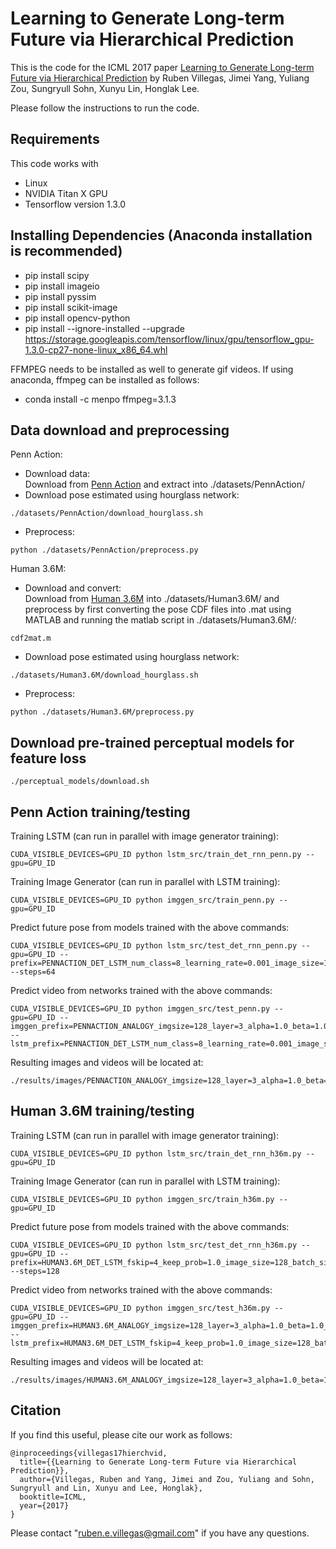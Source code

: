 # Learning to Generate Long-term Future via Hierarchical Prediction

This is the code for the ICML 2017 paper [Learning to Generate Long-term Future via Hierarchical Prediction](https://arxiv.org/pdf/1704.05831.pdf) by Ruben Villegas, Jimei Yang, Yuliang Zou, Sungryull Sohn, Xunyu Lin, Honglak Lee.

Please follow the instructions to run the code.

## Requirements
This code works with
* Linux
* NVIDIA Titan X GPU
* Tensorflow version 1.3.0

## Installing Dependencies (Anaconda installation is recommended)
* pip install scipy
* pip install imageio
* pip install pyssim
* pip install scikit-image
* pip install opencv-python
* pip install --ignore-installed --upgrade https://storage.googleapis.com/tensorflow/linux/gpu/tensorflow_gpu-1.3.0-cp27-none-linux_x86_64.whl

FFMPEG needs to be installed as well to generate gif videos.
If using anaconda, ffmpeg can be installed as follows:
* conda install -c menpo ffmpeg=3.1.3

## Data download and preprocessing
Penn Action:  
* Download data:  
Download from [Penn Action](https://dreamdragon.github.io/PennAction) and extract into ./datasets/PennAction/
* Download pose estimated using hourglass network:
```
./datasets/PennAction/download_hourglass.sh
```
* Preprocess:
```
python ./datasets/PennAction/preprocess.py
```
Human 3.6M:  
* Download and convert:  
Download from [Human 3.6M](http://vision.imar.ro/human3.6m/description.php) into ./datasets/Human3.6M/ and preprocess by first converting the pose CDF files into .mat using MATLAB and running the matlab script in ./datasets/Human3.6M/:
```
cdf2mat.m
```
* Download pose estimated using hourglass network:
```
./datasets/Human3.6M/download_hourglass.sh
```
* Preprocess:
```
python ./datasets/Human3.6M/preprocess.py
```

## Download pre-trained perceptual models for feature loss
```
./perceptual_models/download.sh
```

## Penn Action training/testing
Training LSTM (can run in parallel with image generator training):
```
CUDA_VISIBLE_DEVICES=GPU_ID python lstm_src/train_det_rnn_penn.py --gpu=GPU_ID
```
Training Image Generator (can run in parallel with LSTM training):
```
CUDA_VISIBLE_DEVICES=GPU_ID python imggen_src/train_penn.py --gpu=GPU_ID
```
Predict future pose from models trained with the above commands:
```
CUDA_VISIBLE_DEVICES=GPU_ID python lstm_src/test_det_rnn_penn.py --gpu=GPU_ID --prefix=PENNACTION_DET_LSTM_num_class=8_learning_rate=0.001_image_size=128_batch_size=256_lm_size=13_fut_step=32_num_layer=1_lstm_units=1024_seen_step=10_input_size=26_keep_prob=1.0 --steps=64
```
Predict video from networks trained with the above commands:
```
CUDA_VISIBLE_DEVICES=GPU_ID python imggen_src/test_penn.py --gpu=GPU_ID --imggen_prefix=PENNACTION_ANALOGY_imgsize=128_layer=3_alpha=1.0_beta=1.0_gamma=1.0_lr=0.0001 --lstm_prefix=PENNACTION_DET_LSTM_num_class=8_learning_rate=0.001_image_size=128_batch_size=256_lm_size=13_fut_step=32_num_layer=1_lstm_units=1024_seen_step=10_input_size=26_keep_prob=1.0
```
Resulting images and videos will be located at:
```
./results/images/PENNACTION_ANALOGY_imgsize=128_layer=3_alpha=1.0_beta=1.0_gamma=1.0_lr=0.0001/
```

## Human 3.6M training/testing
Training LSTM (can run in parallel with image generator training):
```
CUDA_VISIBLE_DEVICES=GPU_ID python lstm_src/train_det_rnn_h36m.py --gpu=GPU_ID
```
Training Image Generator (can run in parallel with LSTM training):
```
CUDA_VISIBLE_DEVICES=GPU_ID python imggen_src/train_h36m.py --gpu=GPU_ID
```
Predict future pose from models trained with the above commands:
```
CUDA_VISIBLE_DEVICES=GPU_ID python lstm_src/test_det_rnn_h36m.py --gpu=GPU_ID --prefix=HUMAN3.6M_DET_LSTM_fskip=4_keep_prob=1.0_image_size=128_batch_size=256_lm_size=32_fut_step=32_num_layer=1_lstm_units=1024_seen_step=10_input_size=64_learning_rate=0.001 --steps=128
```
Predict video from networks trained with the above commands:
```
CUDA_VISIBLE_DEVICES=GPU_ID python imggen_src/test_h36m.py --gpu=GPU_ID --imggen_prefix=HUMAN3.6M_ANALOGY_imgsize=128_layer=3_alpha=1.0_beta=1.0_gamma=1.0_lr=0.0001 --lstm_prefix=HUMAN3.6M_DET_LSTM_fskip=4_keep_prob=1.0_image_size=128_batch_size=256_lm_size=32_fut_step=32_num_layer=1_lstm_units=1024_seen_step=10_input_size=64_learning_rate=0.001
```
Resulting images and videos will be located at:
```
./results/images/HUMAN3.6M_ANALOGY_imgsize=128_layer=3_alpha=1.0_beta=1.0_gamma=1.0_lr=0.0001/
```

## Citation

If you find this useful, please cite our work as follows:
```
@inproceedings{villegas17hierchvid,
  title={{Learning to Generate Long-term Future via Hierarchical Prediction}},
  author={Villegas, Ruben and Yang, Jimei and Zou, Yuliang and Sohn, Sungryull and Lin, Xunyu and Lee, Honglak},
  booktitle=ICML,
  year={2017}
}
```

Please contact "ruben.e.villegas@gmail.com" if you have any questions.

